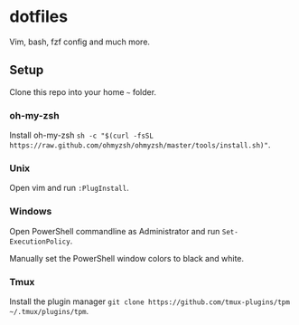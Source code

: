 # dotfiles

Vim, bash, fzf config and much more.

## Setup

Clone this repo into your home `~` folder.

### oh-my-zsh 

Install oh-my-zsh `sh -c "$(curl -fsSL https://raw.github.com/ohmyzsh/ohmyzsh/master/tools/install.sh)"`.

### Unix

Open vim and run `:PlugInstall`.

### Windows

Open PowerShell commandline as Administrator and run `Set-ExecutionPolicy`.

Manually set the PowerShell window colors to black and white.

### Tmux

Install the plugin manager `git clone https://github.com/tmux-plugins/tpm ~/.tmux/plugins/tpm`.
